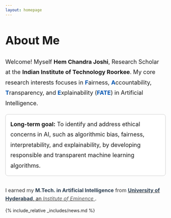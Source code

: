 ```yaml
---
layout: homepage
---
```


<h1 id="about-me" style="font-size: 36px; margin-bottom: 20px;">About Me</h1>

<p style="margin-top: 30px; font-size: 18px; line-height: 1.8;">
 Welcome! Myself <strong>Hem Chandra Joshi</strong>, Research Scholar at the <strong>Indian Institute of Technology Roorkee</strong>.  My core research interests focuses in 
  <strong style="color: #0056b3;">F</strong>airness, 
  <strong style="color: #0056b3;">A</strong>ccountability, 
  <strong style="color: #0056b3;">T</strong>ransparency, and 
  <strong style="color: #0056b3;">E</strong>xplainability 
  (<strong style="color: #0056b3;">FATE</strong>) in Artificial Intelligence.
</p>

<div style="background-color: white; border: 1px solid #ccc; padding: 15px; border-radius: 8px;">
  <p style="font-size: 18px; line-height: 1.8; margin: 0;">
    <strong>Long-term goal:</strong> To identify and address ethical concerns in AI, such as algorithmic bias, fairness, interpretability, and explainability, by developing responsible and transparent machine learning algorithms.
  </p>
</div>

<br>
<p style="font-size: 16px; color: #333; line-height: 1.6;">
  I earned my <strong style="color: #2c3e50;">M.Tech. in Artificial Intelligence</strong> from 
  <a href="https://uohyd.ac.in/" target="_blank">
    <strong style="color: #2c3e50;">University of Hyderabad</strong>, an 
    <em style="color: #555;">Institute of Eminence</em>
  </a>.
</p>

 {% include_relative _includes/news.md %}  

<!-- {% include_relative _includes/contact.md %} -->
